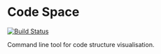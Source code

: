 # Code Space

[![Build Status](https://travis-ci.org/mpsnp/code-space.svg?branch=master)](https://travis-ci.org/mpsnp/code-space)

Command line tool  for code structure visualisation.